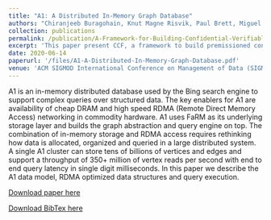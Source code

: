 ```yaml
---
title: "A1: A Distributed In-Memory Graph Database"
authors: "Chiranjeeb Buragohain, Knut Magne Risvik, Paul Brett, Miguel Castro, Wonhee Cho, Joshua Cowhig, Nikolas Gloy, Karthik Kalyanaraman, Richendra Khanna, John Pao, Matthew Renzelmann, <b>Alex Shamis</b>, Timothy Tan, Shuheng Zheng"
collection: publications
permalink: /publication/A-Framework-for-Building-Confidential-Verifiable-Replicated-Services
excerpt: 'This paper present CCF, a framework to build premissioned confidential blockchains. CCF provides a simple programming model of a highly-available data store and a universally-verifiable log that implements a ledger abstraction. CCF leverages trust in a consortium of governing members and in a network of replicated hardware-protected execution environments to achieve high throughput, low latency, strong integrity and strong confidentiality for application data and code executing on the ledger.'
date: 2020-06-14
paperurl: '/files/A1-A-Distributed-In-Memory-Graph-Database.pdf'
venue: 'ACM SIGMOD International Conference on Management of Data (SIGMOD)'
---
```

A1 is an in-memory distributed database used by the Bing search engine to support complex queries over structured data. The key enablers for A1 are availability of cheap DRAM and high speed RDMA (Remote Direct Memory Access) networking in commodity hardware. A1 uses FaRM as its underlying storage layer and builds the graph abstraction and query engine on top. The combination of in-memory storage and RDMA access requires rethinking how data is allocated, organized and queried in a large distributed system. A single A1 cluster can store tens of billions of vertices and edges and support a throughput of 350+ million of vertex reads per second with end to end query latency in single digit milliseconds. In this paper we describe the A1 data model, RDMA optimized data structures and query execution.

[Download paper here](/files/A1-A-Distributed-In-Memory-Graph-Database.pdf)

[Download BibTex here](/files/A1-A-Distributed-In-Memory-Graph-Database.bib)
